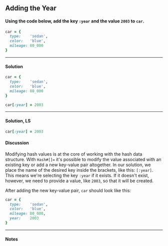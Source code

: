 ## Adding the Year
#### Using the code below, add the key `:year` and the value `2003` to `car`.
```ruby
car = {
  type:    'sedan',
  color:   'blue',
  mileage: 80_000
}
```
___
#### Solution
```ruby
car = {
  type:    'sedan',
  color:   'blue',
  mileage: 80_000
}

car[:year] = 2003
```
___
#### Solution, LS
```ruby
car[:year] = 2003
```
#### Discussion
Modifying hash values is at the core of working with the hash data structure. With `Hash#[]=` it's possible to modify the value associated with an existing key or add a new key-value pair altogether. In our solution, we place the name of the desired key inside the brackets, like this: `[:year]`. This means we're selecting the key `:year` if it exists. If it doesn't exist, however, we need to provide a value, like `2003`, so that it will be created.

After adding the new key-value pair, `car` should look like this:
```ruby
car = {
  type:    'sedan',
  color:   'blue',
  mileage: 80_000,
  year:    2003
}
```
___
#### Notes
